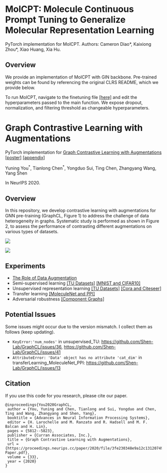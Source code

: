 # MolCPT: Molecule Continuous Prompt Tuning to Generalize Molecular Representation Learning

PyTorch implementation for MolCPT. Authors: Cameron Diao\*, Kaixiong Zhou\*, Xiao Huang, Xia Hu.

## Overview

We provide an implementation of MolCPT with GIN backbone. Pre-trained weights can be found by referencing the original CLRS README, which we provide below. 

To run MolCPT, navigate to the finetuning file [[here]](https://github.com/CameronDiao/GraphCL/tree/master/transferLearning_MoleculeNet_PPI/chem) and edit the hyperparameters passed to the main function. We expose dropout, normalization, and filtering threshold as changeable hyperparameters. 

# Graph Contrastive Learning with Augmentations

PyTorch implementation for [Graph Contrastive Learning with Augmentations](https://arxiv.org/abs/2010.13902) [[poster]](https://yyou1996.github.io/files/neurips2020_graphcl_poster.pdf) [[appendix]](https://yyou1996.github.io/files/neurips2020_graphcl_supplement.pdf)

Yuning You<sup>\*</sup>, Tianlong Chen<sup>\*</sup>, Yongduo Sui, Ting Chen, Zhangyang Wang, Yang Shen

In NeurIPS 2020.

## Overview

In this repository, we develop contrastive learning with augmentations for GNN pre-training (GraphCL, Figure 1) to address the challenge of data heterogeneity in graphs.
Systematic study is performed as shown in Figure 2, to assess the performance of contrasting different augmentations on various types of datasets.

![](./graphcl.png)

![](./augmentations.png)

## Experiments

* [The Role of Data Augmentation](https://github.com/Shen-Lab/GraphCL/tree/master/semisupervised_TU#exploring-the-role-of-data-augmentation-in-graphcl)
* Semi-supervised learning [[TU Datasets]](https://github.com/Shen-Lab/GraphCL/tree/master/semisupervised_TU#graphcl-with-sampled-augmentations) [[MNIST and CIFAR10]](https://github.com/Shen-Lab/GraphCL/tree/master/semisupervised_MNIST_CIFAR10)
* Unsupervised representation learning [[TU Datasets]](https://github.com/Shen-Lab/GraphCL/tree/master/unsupervised_TU) [[Cora and Citeseer]](https://github.com/Shen-Lab/GraphCL/tree/master/unsupervised_Cora_Citeseer)
* Transfer learning [[MoleculeNet and PPI]](https://github.com/Shen-Lab/GraphCL/tree/master/transferLearning_MoleculeNet_PPI)
* Adversarial robustness [[Component Graphs]](https://github.com/Shen-Lab/GraphCL/tree/master/adversarialRobustness_Component)

## Potential Issues
Some issues might occur due to the version mismatch. I collect them as follows (keep updating).
* ```KeyError:'num_nodes'``` in unsupervised_TU: https://github.com/Shen-Lab/GraphCL/issues/36, https://github.com/Shen-Lab/GraphCL/issues/41
* ```AttributeError: 'Data' object has no attribute 'cat_dim'``` in transferLearning_MoleculeNet_PPI: https://github.com/Shen-Lab/GraphCL/issues/13

## Citation

If you use this code for you research, please cite our paper.

```
@inproceedings{You2020GraphCL,
 author = {You, Yuning and Chen, Tianlong and Sui, Yongduo and Chen, Ting and Wang, Zhangyang and Shen, Yang},
 booktitle = {Advances in Neural Information Processing Systems},
 editor = {H. Larochelle and M. Ranzato and R. Hadsell and M. F. Balcan and H. Lin},
 pages = {5812--5823},
 publisher = {Curran Associates, Inc.},
 title = {Graph Contrastive Learning with Augmentations},
 url = {https://proceedings.neurips.cc/paper/2020/file/3fe230348e9a12c13120749e3f9fa4cd-Paper.pdf},
 volume = {33},
 year = {2020}
}
```

